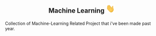 ## <p align=center> Machine Learning <img src='https://github.com/elhakimyasya/elhakimyasya/blob/master/assets/Hi.gif' width='29' height='29'/>
Collection of Machine-Learning Related Project that i've been made past year.
